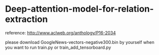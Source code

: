 # Deep-attention-model-for-relation-extraction

reference: http://www.aclweb.org/anthology/P16-2034

please download GoogleNews-vectors-negative300.bin by yourself when you want to run train.py or train_add_tensorboard.py
